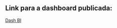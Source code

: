 ## Link para a dashboard publicada:
[Dash BI](https://app.powerbi.com/view?r=eyJrIjoiNWEzZDNmYWUtMGEzOS00NGZkLTgzN2ItMzhjYjgwMjhiYThmIiwidCI6ImM3MDI0MzI3LTU3M2UtNGU2Yi04NWRhLTcxOTFhNGIyY2Q2ZSJ9)
